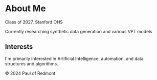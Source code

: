 # About Me
Class of 2027, Stanford OHS

Currently researching synthetic data generation and various VPT models

## Interests
I'm primarily interested in Artificial Intelligence, automation, and data structures and algorithms.

© 2024 Paul of Redmont
